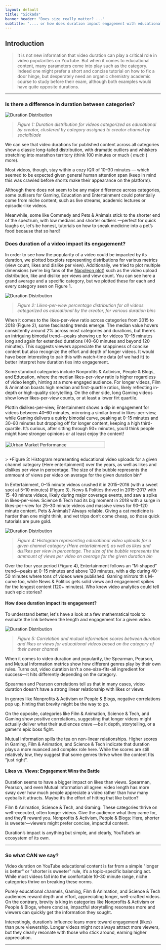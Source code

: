 ```yaml
---
layout: default
title: "Sickada"
banner_header: "Does size really matter? ..."
subtitle: ".... or how does duration impact engagement with educational content?"
---
```


## **Introduction**
> It is not new information that video duration can play a critical role in video popularities on YouTube. But when it comes to educational content, many parameters come into play such as the category. Indeed one might prefer a short and concise tutorial on how to fix a door hinge, but desperately need an organic chemistry academic course to study before their exam, although both examples would have quite opposite durations.

---
### **Is there a difference in duration between categories?**
![Duration Distribution](assets/plots/boxplot_duration_channel_category.png)
> *Figure 1: Duration distribution for videos categorized as educational by creator, clustered by category assigned to creator channel by socialblade*

We can see that video durations for published content across all categories show a classic long-tailed distribution, with dramatic outliers and whiskers stretching into marathon territory (think 100 minutes or much ( *much* ) more). 

Most videos, though, stay within a cozy IQR of 10–30 minutes — which seemed to be expected given general human attention span (keep in mind this was crawled before shorts make their appearance on the platform). 

Although there does not seem to be any major difference across categories, some outlisers for Gaming, Education and Entertainment could potentially come from niche content, such as live streams, academic lectures or episodic-like videos.

Meanwhile, some like Commedy and Pets & Animals stick to the shorter end of the spectrum, with low medians and shorter outliers —perfect for quick laughs or, let’s be honest, tutorials on how to sneak medicine into a pet’s food because that so hard!

### **Does duration of a video impact its engagement?**

In order to see how the popularity of a video could be impacted by its duration, we plotted boxplots representing distributions for various metrics (view count, likes and dislike per view). Additionally, we tried to plot multiple dimensions (we're big fans of the [Napoleon plot](https://ageofrevolution.org/200-object/flow-map-of-napoleons-invasion-of-russia/)) such as the video upload distribution, like and dislike per views and view count. You can see here a grand average and a specific category, but we plotted these for each and every category seen on Figure 1.

![Duration Distribution](assets/plots/boxplot_likes_per_view_channel_category_total.png)
> *Figure 2: Likes-per-view percentage distribution for all videos categorized as educational by the creator, for various duration bins*

When it comes to the likes-per-view ratio across categories from 2015 to 2018 (Figure 2), some fascinating trends emerge. The median value hovers consistently around 2% across most categories and durations, but there’s an intriguing bimodal trend—peaks showing up for videos 10–15 minutes long and again for extended durations (40–60 minutes and beyond 120 minutes). This suggests viewers appreciate the snappiness of concise content but also recognize the effort and depth of longer videos. It would have been interesting to pair this with watch-time data (of we had it) to better interpret how duration ties into engagement.

Some standout categories include Nonprofits & Activism, People & Blogs, and Education, where the median likes-per-view ratio is higher regardless of video length, hinting at a more engaged audience. For longer videos, Film & Animation boasts high median and first-quartile ratios, likely reflecting in-depth or high-quality storytelling. On the other side, long Gaming videos show lower likes-per-view counts, or at least a lower firt quartile.

Plottin dislikes-per-view, Entertainment shows a dip in engagement for videos between 40–60 minutes, mirroring a similar trend in likes-per-view, while Gaming delivers a quirky bimodal curve, peaking at 0–15 minutes and 30–60 minutes but dropping off for longer content, keeping a high third-quartile. It’s curious, after sitting through 90+ minutes, you’d think people might have stronger opinions or at least enjoy the content!


<div style="display: flex; align-items: center; margin-bottom: 1.5rem;">
    <img src="assets/plots/Entertainment_2.png" alt="Urban Market Performance" width="80%" style="margin-right: 1rem;">
    <p>
    </p>
</div>
> *Figure 3: Histogram representing educational video uploads for a given channel category (Here entertainment) over the years, as well as likes and dislikes per view in percentage. The size of the bubble represents the ammount of views per video on average for the given duration bin*


In Entertainment, 0–15 minute videos crushed it in 2015–2016 (with a sweet spot at 5–10 minutes) (Figure 3).
        News & Politics thrived in 2015–2017 with 15–40 minute videos, likely during major coverage events, and saw a spike in likes-per-view.
        Science & Tech had its big moment in 2018 with a surge in likes-per-view for 25–30 minute videos and massive views for 90–120 minute content.
        Pets & Animals? Always reliable. Giving a cat medicine is harder than one might think, and vet trips don’t come cheap, so those quick tutorials are pure gold.


![Duration Distribution](assets/plots/Entertainment.png)
> *Figure 4: Histogram representing educational video uploads for a given channel category (Here entertainment) as well as likes and dislikes per view in percentage. The size of the bubble represents the ammount of views per video on average for the given duration bin*

Over the four year period (Figure 4), Entertainment follows an “M-shaped” trend—peaks at 0–15 minutes and above 120 minutes, with a dip during 40–50 minutes where tons of videos were published. Gaming mirrors this M-curve too, while News & Politics gets solid views and engagement spikes for the longest content (120+ minutes). Who knew video analytics could tell such epic stories?

#### **How does duration impact its engagement?**
To understand better, let's have a look at a few mathematical tools to evaluate the link between the length and engagement for a given video.

![Duration Distribution](assets/plots/Duration_metrics.png)
> *Figure 5: Correlation and mutual information scores between duration and likes or views for educational videos based on the category of their owner channel*

When it comes to video duration and popularity, the Spearman, Pearson, and Mutual Information metrics show how different genres play by their own rules. Turns out, video duration isn’t a one-size-fits-all ingredient for success—it hits differently depending on the category.

Spearman and Pearson correlations tell us that in many cases, video duration doesn’t have a strong linear relationship with likes or views. 

In genres like Nonprofits & Activism or People & Blogs, negative correlations pop up, hinting that brevity might be the way to go.

On the opposite, categories like Film & Animation, Science & Tech, and Gaming show positive correlations, suggesting that longer videos might actually deliver what their audiences crave —be it depth, storytelling, or a gamer’s epic boss fight.

Mutual Information spills the tea on non-linear relationships. Higher scores in Gaming, Film & Animation, and Science & Tech indicate that duration plays a more nuanced and complex role here. While the scores are still relatively low, they suggest that some genres thrive when the content fits “just right”.

#### **Likes vs. Views: Engagement Wins the Battle**
Duration seems to have a bigger impact on likes than views. Spearman, Pearson, and even Mutual Information all agree: video length has more sway over how much people appreciate a video rather than how many eyeballs it attracts. Maybe it’s the effort of hitting that like button?

Film & Animation, Science & Tech, and Gaming: These categories thrive on well-executed, often longer videos. Give the audience what they came for, and they’ll reward you.
Nonprofits & Activism, People & Blogs: Here, shorter is sweeter—viewers might prefer concise, impactful content.

Duration’s impact is anything but simple, and clearly, YouTube’s an ecosystem of its own.

---
### **So what CAN we say?**

Video duration on YouTube educational content is far from a simple "longer is better" or "shorter is sweeter" rule, it’s a topic-specific balancing act. While most videos fall into the comfortable 10–30 minute range, niche categories thrive on breaking these norms.

Purely educational channels, Gaming, Film & Animation, and Science & Tech audiences reward depth and effort, appreciating longer, well-crafted videos. On the contrary, brevity is king in categories like Nonprofits & Activism or People & Blogs, where concise, impactful storytelling resonates more and viewers can quickly get the information they sought.

Interestingly, duration’s influence leans more toward engagement (likes) than pure viewership. Longer videos might not always attract more viewers, but they clearly resonate with those who stick around, earning higher appreciation.

---

